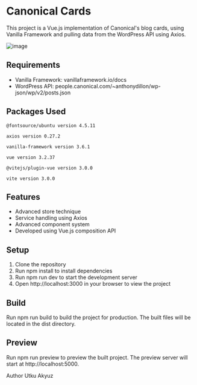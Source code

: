 # Canonical Cards
This project is a Vue.js implementation of Canonical's blog cards, using Vanilla Framework and pulling data from the WordPress API using Axios.

![image](https://user-images.githubusercontent.com/79662515/235305530-707de059-a83a-4bbb-bf65-c0c6a7e90490.png)

## Requirements
* Vanilla Framework: vanillaframework.io/docs
* WordPress API: people.canonical.com/~anthonydillon/wp-json/wp/v2/posts.json

## Packages Used
`@fontsource/ubuntu version 4.5.11`

`axios version 0.27.2`

`vanilla-framework version 3.6.1`

`vue version 3.2.37`

`@vitejs/plugin-vue version 3.0.0`

`vite version 3.0.0`


## Features
* Advanced store technique
* Service handling using Axios
* Advanced component system
* Developed using Vue.js composition API

## Setup
1) Clone the repository
2) Run npm install to install dependencies
3) Run npm run dev to start the development server
4) Open http://localhost:3000 in your browser to view the project
## Build
Run npm run build to build the project for production. The built files will be located in the dist directory.

## Preview
Run npm run preview to preview the built project. The preview server will start at http://localhost:5000.

Author
Utku Akyuz
